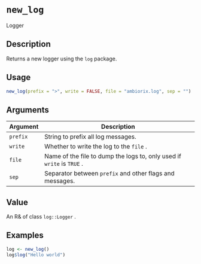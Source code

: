 # `new_log`

Logger


## Description

Returns a new logger using the `log` package.


## Usage

```r
new_log(prefix = ">", write = FALSE, file = "ambiorix.log", sep = "")
```


## Arguments

Argument      |Description
------------- |----------------
`prefix`     |     String to prefix all log messages.
`write`     |     Whether to write the log to the `file` .
`file`     |     Name of the file to dump the logs to, only used if `write` is `TRUE` .
`sep`     |     Separator between `prefix` and other flags and messages.


## Value

An R& of class `log::Logger` .


## Examples

```r
log <- new_log()
log$log("Hello world")
```


